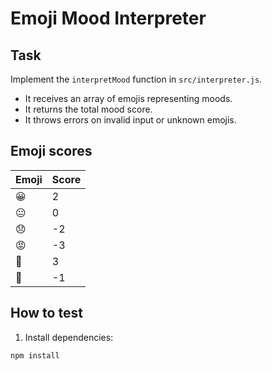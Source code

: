# Emoji Mood Interpreter

## Task

Implement the `interpretMood` function in `src/interpreter.js`.

- It receives an array of emojis representing moods.
- It returns the total mood score.
- It throws errors on invalid input or unknown emojis.

## Emoji scores

| Emoji | Score |
|-------|-------|
| 😀    | 2     |
| 😐    | 0     |
| 😞    | -2    |
| 😡    | -3    |
| 🤩    | 3     |
| 🫤    | -1    |

## How to test

1. Install dependencies:

```bash
npm install
```